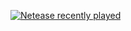 [![Netease recently played](https://netease-recent-profile.vercel.app/?id=40276893&theme=light)](https://netease-recent-profile.vercel.app/?id=40276893&theme=light&show_percent=1&number=8&column=2)

